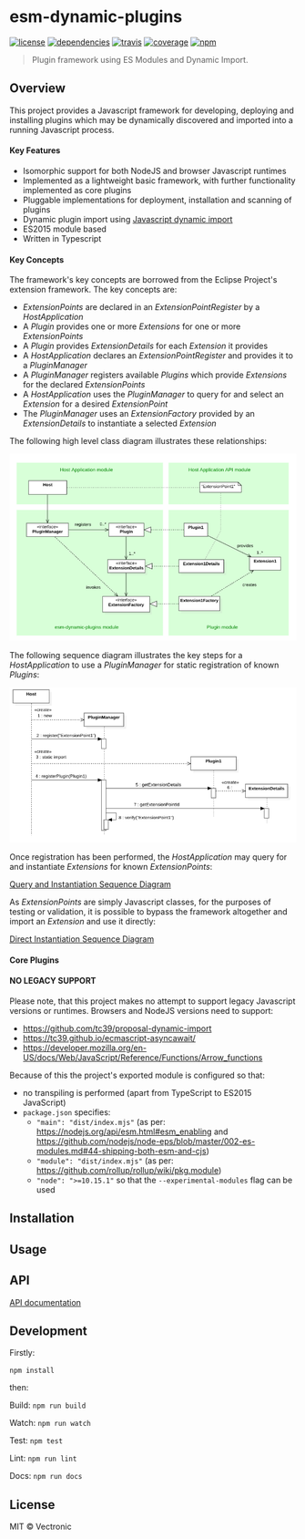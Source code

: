 # esm-dynamic-plugins
[![license](https://img.shields.io/github/license/flowscripter/esm-dynamic-plugins.svg)](https://github.com/flowscripter/esm-dynamic-plugins/blob/master/LICENSE.md)
[![dependencies](https://img.shields.io/david/flowscripter/esm-dynamic-plugins.svg)](https://david-dm.org/flowscripter/esm-dynamic-plugins)
[![travis](https://api.travis-ci.com/flowscripter/esm-dynamic-plugins.svg)](https://travis-ci.com/flowscripter/esm-dynamic-plugins)
[![coverage](https://sonarcloud.io/api/project_badges/measure?project=flowscripter_esm-dynamic-plugins&metric=coverage)](https://sonarcloud.io/dashboard?id=flowscripter_esm-dynamic-plugins)
[![npm](https://img.shields.io/npm/v/@flowscripter/esm-dynamic-plugins.svg)](https://www.npmjs.com/package/@flowscripter/esm-dynamic-plugins)

> Plugin framework using ES Modules and Dynamic Import.

## Overview

This project provides a Javascript framework for developing, deploying and installing plugins which may be dynamically 
discovered and imported into a running Javascript process. 

#### Key Features 

* Isomorphic support for both NodeJS and browser Javascript runtimes
* Implemented as a lightweight basic framework, with further functionality implemented as core plugins
* Pluggable implementations for deployment, installation and scanning of plugins 
* Dynamic plugin import using [Javascript dynamic import](https://github.com/tc39/proposal-dynamic-import)
* ES2015 module based
* Written in Typescript

#### Key Concepts

The framework's key concepts are borrowed from the Eclipse Project's extension framework. The key concepts are:
 
* *ExtensionPoints* are declared in an *ExtensionPointRegister* by a *HostApplication*
* A *Plugin* provides one or more *Extensions* for one or more *ExtensionPoints*
* A *Plugin* provides *ExtensionDetails* for each *Extension* it provides
* A *HostApplication* declares an *ExtensionPointRegister* and provides it to a *PluginManager*
* A *PluginManager* registers available *Plugins* which provide *Extensions* for the declared *ExtensionPoints*
* A *HostApplication* uses the *PluginManager* to query for and select an *Extension* for a desired *ExtensionPoint*
* The *PluginManager* uses an *ExtensionFactory* provided by an *ExtensionDetails* to instantiate a selected *Extension* 

The following high level class diagram illustrates these relationships:

![High Level Class Diagram](images/high_level_class_diagram.png "High Level Class Diagram")

The following sequence diagram illustrates the key steps for a *HostApplication* to use a *PluginManager* for static registration of known *Plugins*: 

![Static Registration Sequence Diagram](images/static_registration_sequence_diagram.png "Static Registration Sequence Diagram")

Once registration has been performed, the *HostApplication* may query for and instantiate *Extensions* for known *ExtensionPoints*:

[Query and Instantiation Sequence Diagram](images/query_and_instantiation_sequence_diagram.png "Query and Instantiation Sequence Diagram")

As *ExtensionPoints* are simply Javascript classes, for the purposes of testing or validation, it is 
possible to bypass the framework altogether and import an *Extension* and use it directly:
 
[Direct Instantiation Sequence Diagram](images/direct_instantiation_sequence_diagram.png "Direct Instantiation Sequence Diagram")

#### Core Plugins

#### NO LEGACY SUPPORT

Please note, that this project makes no attempt to support legacy Javascript versions or runtimes. 
Browsers and NodeJS versions need to support:

* https://github.com/tc39/proposal-dynamic-import
* https://tc39.github.io/ecmascript-asyncawait/
* https://developer.mozilla.org/en-US/docs/Web/JavaScript/Reference/Functions/Arrow_functions

Because of this the project's exported module is configured so that:
 
* no transpiling is performed (apart from TypeScript to ES2015 JavaScript)
* `package.json` specifies:
    * `"main": "dist/index.mjs"` (as per: https://nodejs.org/api/esm.html#esm_enabling and
https://github.com/nodejs/node-eps/blob/master/002-es-modules.md#44-shipping-both-esm-and-cjs)
    * `"module": "dist/index.mjs"` (as per: https://github.com/rollup/rollup/wiki/pkg.module)
    * `"node": ">=10.15.1"` so that the `--experimental-modules` flag can be used

## Installation

## Usage

## API

[API documentation](https://flowscripter.github.io/esm-dynamic-plugins)

## Development

Firstly: 

```
npm install
```

then:

Build: `npm run build`

Watch: `npm run watch`

Test: `npm test`

Lint: `npm run lint`

Docs: `npm run docs`

## License

MIT © Vectronic
